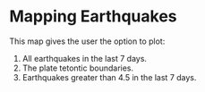 # Mapping Earthquakes

This map gives the user the option to plot:

1. All earthquakes in the last 7 days.
2. The plate tetontic boundaries.
3. Earthquakes greater than 4.5 in the last 7 days.